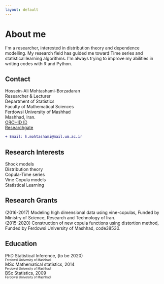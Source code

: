 ```yaml
---
layout: default
---
```


# About me

I'm a researcher, interested in distribution theory and dependence modelling. My research field has guided me toward Time series and statistical learning algorithms. I'm always trying to improve my abilities in writing codes with R and Python.

## Contact

Hossein-Ali Mohtashami-Borzadaran  
Researcher & Lecturer  
Department of Statistics  
Faculty of Mathematical Sciences  
Ferdowsi University of Mashhad  
Mashhad, Iran.  
[ORCHID ID](https://orcid.org/0000-0002-5448-718X)  
[Researchgate](https://www.researchgate.net/profile/Hossien_Ali_Mohtashami-Borzadaran)  
```diff
+ Email: h.mohtashami@mail.um.ac.ir
```





## Research Interests

Shock models  
Distribution theory  
Copula-Time series  
Vine Copula models  
Statistical Learning

## Research Grants

(2016-2017) Modeling high dimensional data using vine-copulas, Funded by Ministry of Science, Research and Technology of Iran.  
(2015-2020) Construction of new copula functions using distortion method, Funded by Ferdowsi University of Mashhad, code38530.

## Education

PhD Statistical Inference, (to be 2020)  
<sub><sup> Ferdowsi University of Mashhad </sup></sub>  
MSc Mathematical statistics, 2014  
<sub><sup> Ferdowsi University of Mashhad </sup></sub>  
BSc Statistics, 2009  
<sub><sup> Ferdowsi University of Mashhad </sup></sub>

